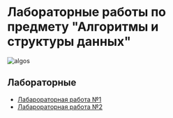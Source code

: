 # Лабораторные работы по предмету "Алгоритмы и структуры данных"

![algos](https://i.giphy.com/media/v1.Y2lkPTc5MGI3NjExOXZlanU2c2JkOWhmamlnb2IwMDlrYmJ1cjV6NnB1NzQ1azhlbG1kNCZlcD12MV9pbnRlcm5hbF9naWZfYnlfaWQmY3Q9cw/Nn97Knvcol0rENwFk5/giphy.gif)


## Лабораторные

 - [Лабарораторная работа №1](https://github.com/KotDev/KUBSU_CASD/tree/main/lab_1)
 - [Лабарораторная работа №2](https://github.com/KotDev/KUBSU_CASD/tree/main/lab_2)
